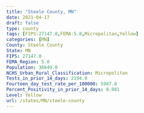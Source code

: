 ```yaml
---
title: "Steele County, MN"
date: 2021-04-17
draft: false
type: county
tags: [FIPS:27147.0,FEMA:5.0,Micropolitan,Yellow]
categories: [MN]
County: Steele County
State: MN
FIPS: 27147.0
FEMA_Region: 5.0
Population: 36649.0
NCHS_Urban_Rural_Classification: Micropolitan
Tests_in_prior_14_days: 2194.0
Fourteen_day_test_rate_per_100000: 5987.0
Percent_Positivity_in_prior_14_days: 0.081
Level: Yellow
url: /states/MN/steele-county
---
```



